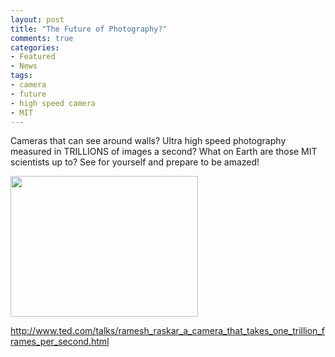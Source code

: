 ```yaml
---
layout: post
title: "The Future of Photography?"
comments: true
categories:
- Featured
- News
tags:
- camera
- future
- high speed camera
- MIT
---
```

Cameras that can see around walls? Ultra high speed photography measured in TRILLIONS of images a second? What on Earth are those MIT scientists up to? See for yourself and prepare to be amazed!

<a href="http://blog.lesterpickerphoto.com/wp-content/uploads/2012/08/femtoLookAroundCornerTransientImaging.png"><img class="size-medium wp-image-2307" title="femtoLookAroundCornerTransientImaging" src="http://blog.lesterpickerphoto.com/wp-content/uploads/2012/08/femtoLookAroundCornerTransientImaging-300x225.png" alt="" width="300" height="225"></a>

<a title="Ultra High Speed Camera" href="http://www.ted.com/talks/ramesh_raskar_a_camera_that_takes_one_trillion_frames_per_second.html">http://www.ted.com/talks/ramesh_raskar_a_camera_that_takes_one_trillion_frames_per_second.html</a>

 

 

 